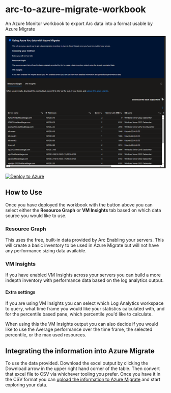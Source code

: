 # arc-to-azure-migrate-workbook
An Azure Monitor workbook to export Arc data into a format usable by Azure Migrate

<img src="images/arctomigrate.png" width="600" />

[![Deploy to Azure](https://aka.ms/deploytoazurebutton)](https://portal.azure.com/#create/Microsoft.Template/uri/https%3A%2F%2Fraw.githubusercontent.com%2Fcbattlegear%2Farc-to-azure-migrate-workbook%2Fmain%2Farm-to-migrate.workbook.armtemplate.json)

## How to Use

Once you have deployed the workbook with the button above you can select either the **Resource Graph** or **VM Insights** tab based on which data source you would like to use.

### Resource Graph

This uses the free, built-in data provided by Arc Enabling your servers. This will create a basic inventory to be used in Azure Migrate but will not have any performance sizing data available.

### VM Insights

If you have enabled VM Insights across your servers you can build a more indepth inventory with performance data based on the log analytics output.

#### Extra settings

If you are using VM Insights you can select which Log Analytics workspace to query, what time frame you would like your statistics calculated with, and for the percentile based pane, which percentile you'd like to calculate.

When using this the VM Insights output you can also decide if you would like to use the Average performance over the time frame, the selected percentile, or the max used resources. 

## Integrating the information into Azure Migrate

To use the data provided. Download the excel output by clicking the Download arrow in the upper right hand corner of the table. Then convert that excel file to CSV via whichever tooling you prefer. Once you have it in the CSV format you can [upload the information to Azure Migrate](https://learn.microsoft.com/en-us/azure/migrate/tutorial-discover-import#import-the-server-information) and start exploring your data. 